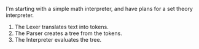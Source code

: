 I'm starting with a simple math interpreter, and have plans for a set theory interpreter.

1.  The Lexer translates text into tokens.
2.  The Parser creates a tree from the tokens.
3.  The Interpreter evaluates the tree.
